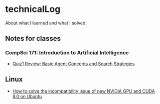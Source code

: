 # technicalLog
About what I learned and what I solved.

## Notes for classes

### CompSci 171: Introduction to Artificial Intelligence
- [Quiz1 Review: Basic Agent Concepts and Search Strategies](./CS171/quiz1_review.pdf)





## Linux
- [How to solve the incompatibility issue of new NVIDIA GPU and CUDA 8.0 on Ubuntu](./Nvidia_CUDA.md) 
